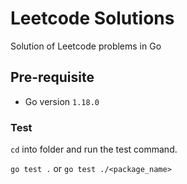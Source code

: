 # Leetcode Solutions

Solution of Leetcode problems in Go

## Pre-requisite

- Go version `1.18.0`

### Test

`cd` into folder and run the test command.

`go test .` or `go test ./<package_name>`
